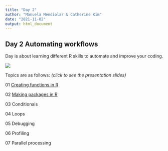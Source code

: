 ```yaml
---
title: "Day 2"
author: "Manuela Mendiolar & Catherine Kim"
date: "2021-11-02"
output: html_document
---
```




## Day 2 Automating workflows

Day is about learning different R skills to automate and improve your coding.

![](https://media.giphy.com/media/f6hnhHkks8bk4jwjh3/giphy.gif)

Topics are as follows: *(click to see the presentation slides)*

01 [Creating functions in R](/01_function_slides/functions-tlk.html)

02 [Making packages in R](/02_making_pkg/making_pkg-tlk.html)

03 Conditionals

04 Loops

05 Debugging

06 Profiling

07 Parallel processing
